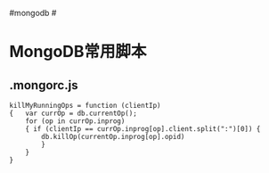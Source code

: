 #mongodb #
# MongoDB常用脚本
## .mongorc.js
```
killMyRunningOps = function (clientIp) 
{   var currOp = db.currentOp(); 
	for (op in currOp.inprog) 
	{ if (clientIp == currOp.inprog[op].client.split(":")[0]) { 
	    db.killOp(currentOp.inprog[op].opid) 
		} 
	} 
}
```
